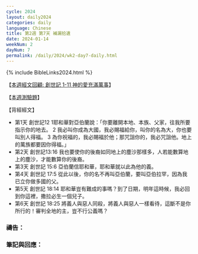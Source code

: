 ```yaml
---
cycle: 2024
layout: daily2024
categories: daily
language: Chinese
title: 第2週 第7天 補漏拾遺
date: 2024-01-14
weekNum: 2
dayNum: 7
permalink: /daily/2024/wk2-day7-daily.html
---
```


{% include BibleLinks2024.html %}

【[本週經文回顧: 創世記 1-11 神的愛充滿萬事](https://youtu.be/RKiyf4ys_UY)】

【[本週測驗題](https://forms.office.com/r/r3avGaKrTM)】

【背經經文】
+ 第1天 
創世記12 1耶和華對亞伯蘭說：「你要離開本地、本族、父家，往我所要指示你的地去。 2 我必叫你成為大國，我必賜福給你，叫你的名為大，你也要叫別人得福。 3 為你祝福的，我必賜福於他；那咒詛你的，我必咒詛他。地上的萬族都要因你得福。」
+ 第2天 創世記13:16 我也要使你的後裔如同地上的塵沙那樣多，人若能數算地上的塵沙，才能數算你的後裔。
+ 第3天 創世記 15:6 亞伯蘭信耶和華，耶和華就以此為他的義。
+ 第4天 創世記 17:5 從此以後，你的名不再叫亞伯蘭，要叫亞伯拉罕，因為我已立你做多國的父。
+ 第5天 創世記 18:14 耶和華豈有難成的事嗎？到了日期，明年這時候，我必回到你這裡，撒拉必生一個兒子。
+ 第6天 創世記 18:25 將義人與惡人同殺，將義人與惡人一樣看待，這斷不是你所行的！審判全地的主，豈不行公義嗎？

### 禱告：

### 筆記與回應：
